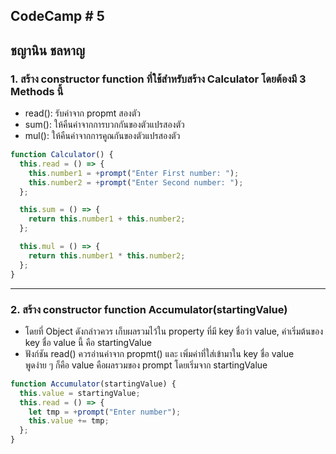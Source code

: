 ## CodeCamp # 5

## ชญานิน ชลหาญ

### 1. สร้าง constructor function ที่ใช้สำหรับสร้าง Calculator โดยต้องมี 3 Methods นี้

- read(): รับค่าจาก propmt สองตัว
- sum(): ให้คืนค่าจากการบวกกันของตัวแปรสองตัว
- mul(): ให้คืนค่าจากการคูณกันของตัวแปรสองตัว

```javascript
function Calculator() {
  this.read = () => {
    this.number1 = +prompt("Enter First number: ");
    this.number2 = +prompt("Enter Second number: ");
  };

  this.sum = () => {
    return this.number1 + this.number2;
  };

  this.mul = () => {
    return this.number1 * this.number2;
  };
}
```

---

### 2. สร้าง constructor function Accumulator(startingValue)

- โดยที่ Object ดังกล่าวควร เก็บผลรวมไว้ใน property ที่มี key ชื่อว่า value, ค่าเริ่มต้นของ key ชื่อ value นี้ คือ startingValue
- ฟังก์ชัน read() ควรอ่านค่าจาก propmt() และ เพิ่มค่าที่ใส่เข้ามาใน key ชื่อ value  
  พูดง่าย ๆ ก็คือ value คือผลรวมของ prompt โดยเริ่มจาก startingValue

```javascript
function Accumulator(startingValue) {
  this.value = startingValue;
  this.read = () => {
    let tmp = +prompt("Enter number");
    this.value += tmp;
  };
}
```
